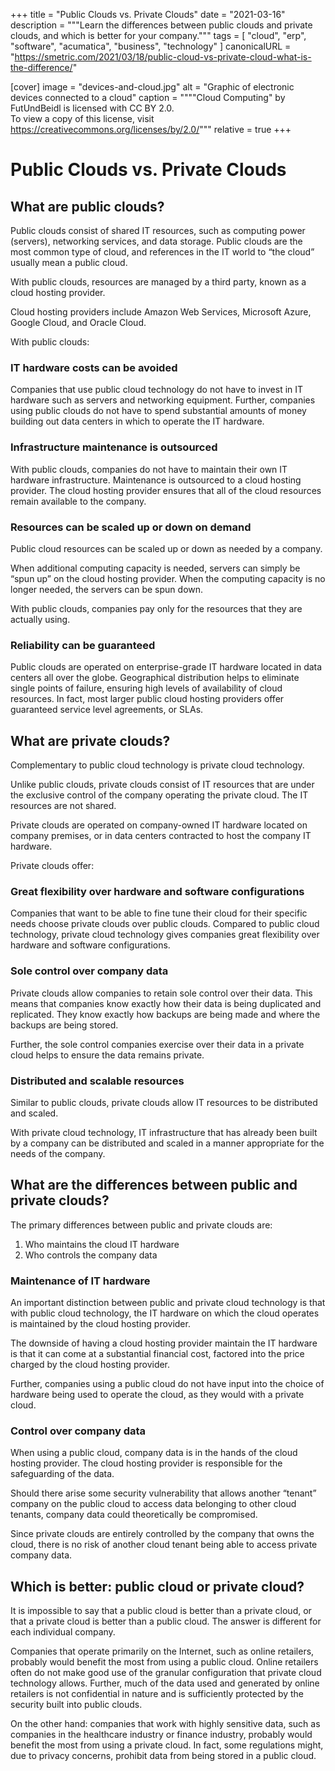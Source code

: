 +++
title = "Public Clouds vs. Private Clouds"
date = "2021-03-16"
description = """Learn the differences between public clouds and private \
  clouds, and which is better for your company."""
tags = [
  "cloud",
  "erp",
  "software",
  "acumatica",
  "business",
  "technology"
]
canonicalURL = "https://smetric.com/2021/03/18/public-cloud-vs-private-cloud-what-is-the-difference/"

[cover]
image = "devices-and-cloud.jpg"
alt = "Graphic of electronic devices connected to a cloud"
caption = """\"Cloud Computing\" by FutUndBeidl is licensed with CC BY 2.0. \
  To view a copy of this license, visit \
  https://creativecommons.org/licenses/by/2.0/"""
relative = true
+++

# Public Clouds vs. Private Clouds

## What are public clouds?

Public clouds consist of shared IT resources, such as computing power
(servers), networking services, and data storage. Public clouds are the most
common type of cloud, and references in the IT world to “the cloud” usually
mean a public cloud.

With public clouds, resources are managed by a third party, known as a cloud
hosting provider.

Cloud hosting providers include Amazon Web Services, Microsoft Azure, Google
Cloud, and Oracle Cloud.

With public clouds:

### IT hardware costs can be avoided

Companies that use public cloud technology do not have to invest in IT
hardware such as servers and networking equipment. Further, companies using
public clouds do not have to spend substantial amounts of money building out
data centers in which to operate the IT hardware.

### Infrastructure maintenance is outsourced

With public clouds, companies do not have to maintain their own IT hardware
infrastructure. Maintenance is outsourced to a cloud hosting provider. The
cloud hosting provider ensures that all of the cloud resources remain
available to the company.

### Resources can be scaled up or down on demand

Public cloud resources can be scaled up or down as needed by a company.

When additional computing capacity is needed, servers can simply be “spun up”
on the cloud hosting provider. When the computing capacity is no longer
needed, the servers can be spun down.

With public clouds, companies pay only for the resources that they are
actually using.

### Reliability can be guaranteed

Public clouds are operated on enterprise-grade IT hardware located in data
centers all over the globe.  Geographical distribution helps to eliminate
single points of failure, ensuring high levels of availability of cloud
resources. In fact, most larger public cloud hosting providers offer
guaranteed service level agreements, or SLAs.

## What are private clouds?

Complementary to public cloud technology is private cloud technology.

Unlike public clouds, private clouds consist of IT resources that are under
the exclusive control of the company operating the private cloud. The IT
resources are not shared.

Private clouds are operated on company-owned IT hardware located on company
premises, or in data centers contracted to host the company IT hardware.

Private clouds offer:

### Great flexibility over hardware and software configurations

Companies that want to be able to fine tune their cloud for their specific
needs choose private clouds over public clouds. Compared to public cloud
technology, private cloud technology gives companies great flexibility over
hardware and software configurations.

### Sole control over company data

Private clouds allow companies to retain sole control over their data. This
means that companies know exactly how their data is being duplicated and
replicated. They know exactly how backups are being made and where the backups
are being stored.

Further, the sole control companies exercise over their data in a private
cloud helps to ensure the data remains private.

### Distributed and scalable resources

Similar to public clouds, private clouds allow IT resources to be distributed
and scaled.

With private cloud technology, IT infrastructure that has already been built
by a company can be distributed and scaled in a manner appropriate for the
needs of the company.

## What are the differences between public and private clouds?

The primary differences between public and private clouds are:

1. Who maintains the cloud IT hardware
1. Who controls the company data

### Maintenance of IT hardware

An important distinction between public and private cloud technology is that
with public cloud technology, the IT hardware on which the cloud operates is
maintained by the cloud hosting provider.

The downside of having a cloud hosting provider maintain the IT hardware is
that it can come at a substantial financial cost, factored into the price
charged by the cloud hosting provider.

Further, companies using a public cloud do not have input into the choice of
hardware being used to operate the cloud, as they would with a private cloud.

### Control over company data

When using a public cloud, company data is in the hands of the cloud hosting
provider. The cloud hosting provider is responsible for the safeguarding of
the data.

Should there arise some security vulnerability that allows another “tenant”
company on the public cloud to access data belonging to other cloud tenants,
company data could theoretically be compromised.

Since private clouds are entirely controlled by the company that owns the
cloud, there is no risk of another cloud tenant being able to access private
company data.

## Which is better: public cloud or private cloud?

It is impossible to say that a public cloud is better than a private cloud, or
that a private cloud is better than a public cloud. The answer is different
for each individual company.

Companies that operate primarily on the Internet, such as online retailers,
probably would benefit the most from using a public cloud. Online retailers
often do not make good use of the granular configuration that private cloud
technology allows. Further, much of the data used and generated by online
retailers is not confidential in nature and is sufficiently protected by the
security built into public clouds.

On the other hand: companies that work with highly sensitive data, such as
companies in the healthcare industry or finance industry, probably would
benefit the most from using a private cloud. In fact, some regulations might,
due to privacy concerns, prohibit data from being stored in a public cloud.
